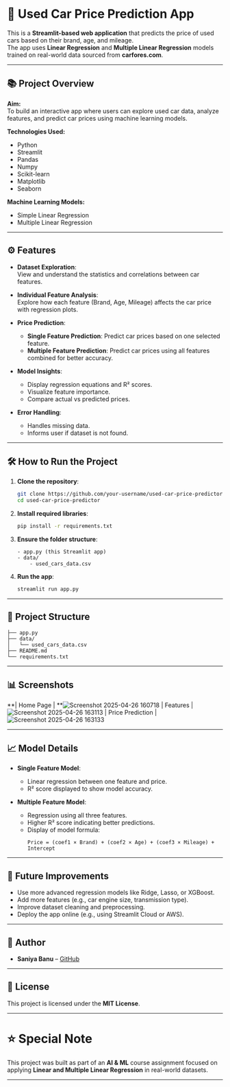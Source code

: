 

# 🚗 Used Car Price Prediction App

This is a **Streamlit-based web application** that predicts the price of used cars based on their brand, age, and mileage.  
The app uses **Linear Regression** and **Multiple Linear Regression** models trained on real-world data sourced from **carfores.com**.

---

## 📚 Project Overview

**Aim:**  
To build an interactive app where users can explore used car data, analyze features, and predict car prices using machine learning models.

**Technologies Used:**
- Python
- Streamlit
- Pandas
- Numpy
- Scikit-learn
- Matplotlib
- Seaborn

**Machine Learning Models:**
- Simple Linear Regression
- Multiple Linear Regression

---

## ⚙️ Features

- **Dataset Exploration**:  
  View and understand the statistics and correlations between car features.
  
- **Individual Feature Analysis**:  
  Explore how each feature (Brand, Age, Mileage) affects the car price with regression plots.

- **Price Prediction**:
  - **Single Feature Prediction**: Predict car prices based on one selected feature.
  - **Multiple Feature Prediction**: Predict car prices using all features combined for better accuracy.

- **Model Insights**:
  - Display regression equations and R² scores.
  - Visualize feature importance.
  - Compare actual vs predicted prices.

- **Error Handling**:
  - Handles missing data.
  - Informs user if dataset is not found.

---

## 🛠️ How to Run the Project

1. **Clone the repository**:
   ```bash
   git clone https://github.com/your-username/used-car-price-predictor.git
   cd used-car-price-predictor
   ```

2. **Install required libraries**:
   ```bash
   pip install -r requirements.txt
   ```

3. **Ensure the folder structure**:
   ```
   - app.py (this Streamlit app)
   - data/
       - used_cars_data.csv
   ```

4. **Run the app**:
   ```bash
   streamlit run app.py
   ```

---

## 📂 Project Structure

```
├── app.py
├── data/
│   └── used_cars_data.csv
├── README.md
└── requirements.txt
```

---

## 📊 Screenshots
**| Home Page |
**![Screenshot 2025-04-26 160718](https://github.com/user-attachments/assets/9aab788b-01c0-4a76-b8ed-b66b72f60b6a)
| Features |
![Screenshot 2025-04-26 163113](https://github.com/user-attachments/assets/b2daa364-3856-420a-b02a-20ed5385786e)
| Price Prediction |
![Screenshot 2025-04-26 163133](https://github.com/user-attachments/assets/e5c5558b-25b4-49db-9496-5b81a39b3adf)



---

## 📈 Model Details

- **Single Feature Model**:
  - Linear regression between one feature and price.
  - R² score displayed to show model accuracy.

- **Multiple Feature Model**:
  - Regression using all three features.
  - Higher R² score indicating better predictions.
  - Display of model formula:
    ```
    Price = (coef1 × Brand) + (coef2 × Age) + (coef3 × Mileage) + Intercept
    ```

---

## 🚀 Future Improvements

- Use more advanced regression models like Ridge, Lasso, or XGBoost.
- Add more features (e.g., car engine size, transmission type).
- Improve dataset cleaning and preprocessing.
- Deploy the app online (e.g., using Streamlit Cloud or AWS).

---

## 🧠 Author

- **Saniya Banu** – [GitHub](https://github.com/SaniyaRazviya) 

---

## 📜 License

This project is licensed under the **MIT License**.

---

# ⭐ Special Note

This project was built as part of an **AI & ML** course assignment focused on applying **Linear and Multiple Linear Regression** in real-world datasets.

---

